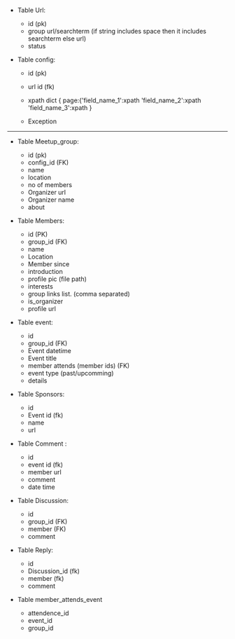 * Table Url:
    * id (pk)
    * group url/searchterm (if string includes space then it includes searchterm else url)
    * status

* Table config:
    * id (pk)
    * url id (fk)
    
    * xpath dict {
                  page:{'field_name_1':xpath
                  'field_name_2':xpath
                  'field_name_3':xpath
                 }
    * Exception
-------------------------------------------------

* Table Meetup_group:
    * id (pk)
    * config_id (FK)
    * name
    * location
    * no of members
    * Organizer url
    * Organizer name
    * about

* Table Members:
    * id (PK)
    * group_id (FK)
    * name
    * Location
    * Member since
    * introduction
    * profile pic (file path)
    * interests
    * group links list. (comma separated)
    * is_organizer
    * profile url

* Table event:
    * id
    * group_id (FK)
    * Event datetime
    * Event title
    * member attends (member ids) (FK)
    * event type (past/upcomming)
    * details

* Table Sponsors:
    * id
    * Event id (fk)
    * name
    * url

* Table Comment :
    * id
    * event id (fk)
    * member url   
    * comment
    * date time 

* Table Discussion:
    * id
    * group_id (FK)
    * member (FK)
    * comment

* Table Reply:
    * id
    * Discussion_id (fk)
    * member (fk)
    * comment

* Table member_attends_event
    * attendence_id
    * event_id
    * group_id